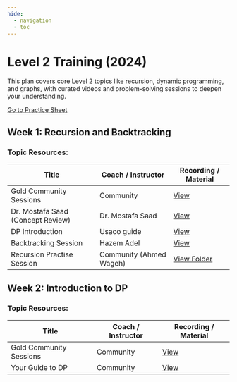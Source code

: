```yaml
---
hide:
  - navigation
  - toc
---
```


<div class="hero-section">
  <h1>Level 2 Training (2024)</h1>
  <p class="hero-subtitle">This plan covers core Level 2 topics like recursion, dynamic programming, and graphs, with curated videos and problem-solving sessions to deepen your understanding.</p>
  <div class="hero-buttons">
    <a href="https://vjudge.net/group/mnf-l2g24" target="_blank" class="md-button md-button--primary">Go to Practice Sheet</a>
  </div>
</div>

<h2>Week 1: Recursion and Backtracking</h2>
<h3>Topic Resources:</h3>
<table class="sessions-table">
    <thead>
        <tr>
            <th>Title</th>
            <th>Coach / Instructor</th>
            <th>Recording / Material</th>
        </tr>
    </thead>
    <tbody>
        <tr>
          <td>Gold Community Sessions</td>
          <td>Community</td>
          <td><a href="../../resources/sessions/level2/" target="_blank">View</a></td>
        </tr>
        <tr>
            <td>Dr. Mostafa Saad (Concept Review)</td>
            <td>Dr. Mostafa Saad</td>
            <td><a href="https://www.youtube.com/watch?v=hyk46UmJPS4" target="_blank">View</a></td>
        </tr>
        <tr>
            <td>DP Introduction</td>
            <td>Usaco guide</td>
            <td><a href="https://usaco.guide/gold/intro-dp" target="_blank">View</a></td>
        </tr>
        <tr>
            <td>Backtracking Session</td>
            <td>Hazem Adel</td>
            <td><a href="https://www.youtube.com/watch?v=eRZwLq68BKU" target="_blank">View</a></td>
        </tr>
        <tr>
            <td>Recursion Practise Session</td>
            <td>Community (Ahmed Wageh)</td>
            <td><a href="https://www.youtube.com/watch?v=if_xsQi8nag" target="_blank">View Folder</a></td>
        </tr>
    </tbody>
</table>

<h2>Week 2: Introduction to DP</h2>
<h3>Topic Resources:</h3>
<table class="sessions-table">
    <thead>
        <tr>
            <th>Title</th>
            <th>Coach / Instructor</th>
            <th>Recording / Material</th>
        </tr>
    </thead>
    <tbody>
        <tr>
          <td>Gold Community Sessions</td>
          <td>Community</td>
          <td><a href="../../../resources/sessions/level2/" target="_blank">View</a></td>
        </tr>
        <tr>
            <td>Your Guide to DP</td>
            <td>Community</td>
            <td><a href="https://drive.google.com/file/d/1p6ST5PaJ-rUzf_T2zQ1jp8Hl5Er0obAm/view" target="_blank">View</a></td>
        </tr>
    </tbody>
</table>
